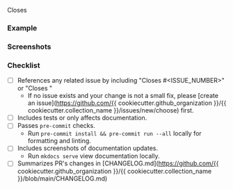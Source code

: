 <!-- 
Thanks for opening a pull request to {{ cookiecutter.collection_name }} 🎉!

Please make sure that your title neatly summarizes the proposed changes.
-->

<!-- Overview -->

Closes

### Example
<!-- A code blurb is best. Changes to features should include an example that is executable by a new user. -->

### Screenshots
<!--
Any relevant screenshots, e.g.
- the updated docs page from `mkdocs serve`
- output from running the example
- service integration test results
-->

### Checklist
<!-- These boxes may be checked after opening the pull request. -->

- [ ] References any related issue by including "Closes #<ISSUE_NUMBER>" or "Closes <Issue URL>"
	- If no issue exists and your change is not a small fix, please [create an issue](https://github.com/{{ cookiecutter.github_organization }}/{{ cookiecutter.collection_name }}/issues/new/choose) first.
- [ ] Includes tests or only affects documentation.
- [ ] Passes `pre-commit` checks.
  - Run `pre-commit install && pre-commit run --all` locally for formatting and linting.
- [ ] Includes screenshots of documentation updates.
  - Run `mkdocs serve` view documentation locally.
- [ ] Summarizes PR's changes in [CHANGELOG.md](https://github.com/{{ cookiecutter.github_organization }}/{{ cookiecutter.collection_name }}/blob/main/CHANGELOG.md)

